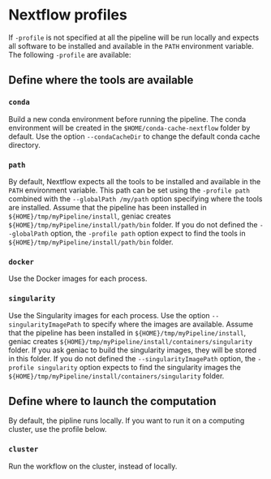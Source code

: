 # Nextflow profiles


If `-profile` is not specified at all the pipeline will be run locally and expects all software to be installed and available in the `PATH` environment variable. The following `-profile` are available:

## Define where the tools are available


###  `conda`

Build a new conda environment before running the pipeline.
The conda environment will be created in the `$HOME/conda-cache-nextflow` folder by default.  Use the option `--condaCacheDir` to change the default conda cache directory.

###  `path`

By default, Nextflow expects all the tools to be installed and available in the `PATH` environment variable.
This path can be set using the `-profile path` combined with the `--globalPath /my/path` option specifying where the tools are installed.
Assume that the pipeline has been installed in `${HOME}/tmp/myPipeline/install`, geniac creates `${HOME}/tmp/myPipeline/install/path/bin` folder. If you do not defined the `--globalPath` option, the `-profile path` option expect to find the tools in `${HOME}/tmp/myPipeline/install/path/bin` folder.


###  `docker`

Use the Docker images for each process.

###  `singularity`

Use the Singularity images for each process. Use the option `--singularityImagePath` to specify where the images are available.
Assume that the pipeline has been installed in `${HOME}/tmp/myPipeline/install`, geniac creates `${HOME}/tmp/myPipeline/install/containers/singularity` folder. If you ask geniac to build the singularity images, they will be stored in this folder. If you do not defined the `--singularityImagePath` option, the `-profile singularity` option expects to find the singularity images the `${HOME}/tmp/myPipeline/install/containers/singularity` folder.

## Define where to launch the computation

By default, the pipline runs locally. If you want to run it on a computing cluster, use the profile below.

###  `cluster`

Run the workflow on the cluster, instead of locally.
